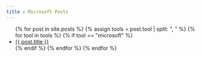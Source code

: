 ```yaml
---
title : Microsoft Posts
---
```


<ul>
    {% for post in site.posts %}
		{% assign tools = post.tool  | split: ", " %}
		{% for tool in tools %}
			{% if tool == "microsoft" %}
				<li>
					<a href="{{ post.url }}">{{ post.title }}
					</a>
				</li>
			{% endif %}
		{% endfor %}
    {% endfor %}
</ul>
